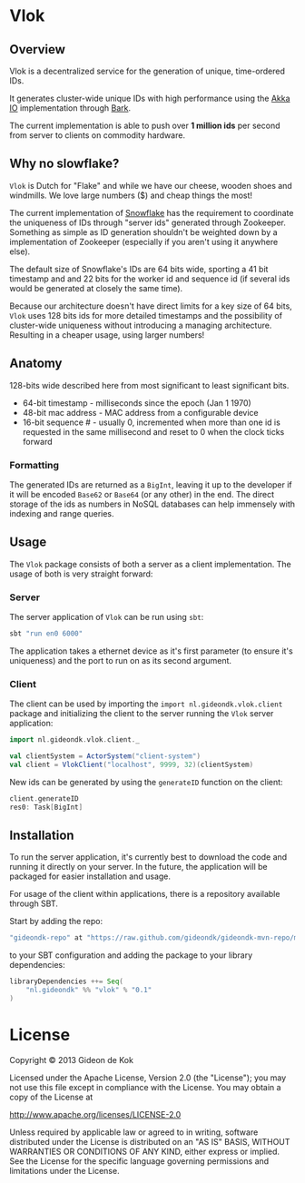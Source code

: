 # Vlok

## Overview
Vlok is a decentralized service for the generation of unique, time-ordered IDs.

It generates cluster-wide unique IDs with high performance using the [Akka IO](http://doc.akka.io/docs/akka/snapshot/scala/io.html) implementation through [Bark](http://github.com/lab050/bark).

The current implementation is able to push over **1 million ids** per second from server to clients on commodity hardware.

## Why no slowflake?
`Vlok` is Dutch for "Flake" and while we have our cheese, wooden shoes and windmills. We love large numbers ($) and cheap things the most!

The current implementation of [Snowflake](https://github.com/twitter/snowflake) has the requirement to coordinate the uniqueness of IDs through "server ids" generated through Zookeeper. Something as simple as ID generation shouldn't be weighted down by a implementation of Zookeeper (especially if you aren't using it anywhere else).

The default size of Snowflake's IDs are 64 bits wide, sporting a 41 bit timestamp and and 22 bits for the worker id and sequence id (if several ids would be generated at closely the same time).

Because our architecture doesn't have direct limits for a key size of 64 bits, `Vlok` uses 128 bits ids for more detailed timestamps and the possibility of cluster-wide uniqueness without introducing a managing architecture. Resulting in a cheaper usage, using larger numbers!

## Anatomy
128-bits wide described here from most significant to least significant bits.

* 64-bit timestamp - milliseconds since the epoch (Jan 1 1970)
* 48-bit mac address - MAC address from a configurable device
* 16-bit sequence # - usually 0, incremented when more than one id is requested in the same millisecond and reset to 0 when the clock ticks forward

### Formatting
The generated IDs are returned as a `BigInt`, leaving it up to the developer if it will be encoded `Base62` or `Base64` (or any other) in the end. The direct storage of the ids as numbers in NoSQL databases can help immensely with indexing and range queries.

## Usage
The `Vlok` package consists of both a server as a client implementation. The usage of both is very straight forward:
### Server
The server application of `Vlok` can be run using `sbt`:

```scala
sbt "run en0 6000"
```

The application takes a ethernet device as it's first parameter (to ensure it's uniqueness) and the port to run on as its second argument.

### Client
The client can be used by importing the `import nl.gideondk.vlok.client` package and initializing the client to the server running the `Vlok` server application:

```scala
import nl.gideondk.vlok.client._

val clientSystem = ActorSystem("client-system")
val client = VlokClient("localhost", 9999, 32)(clientSystem)
```

New ids can be generated by using the `generateID` function on the client:

```scala
client.generateID
res0: Task[BigInt]
```

## Installation
To run the server application, it's currently best to download the code and running it directly on your server. In the future, the application will be packaged for easier installation and usage.

For usage of the client within applications, there is a repository available through SBT.

Start by adding the repo:
```scala
"gideondk-repo" at "https://raw.github.com/gideondk/gideondk-mvn-repo/master"
```

to your SBT configuration and adding the package to your library dependencies:

```scala
libraryDependencies ++= Seq(
	"nl.gideondk" %% "vlok" % "0.1"
)
```

# License
Copyright © 2013 Gideon de Kok

Licensed under the Apache License, Version 2.0 (the "License"); you may not use this file except in compliance with the License. You may obtain a copy of the License at

http://www.apache.org/licenses/LICENSE-2.0

Unless required by applicable law or agreed to in writing, software distributed under the License is distributed on an "AS IS" BASIS, WITHOUT WARRANTIES OR CONDITIONS OF ANY KIND, either express or implied. See the License for the specific language governing permissions and limitations under the License.
